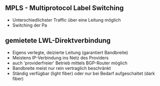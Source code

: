 ## MPLS - Multiprotocol Label Switching 
- Unterschiedlichster Traffic über eine Leitung möglich 
- Switching der Pa

## gemietete LWL-Direktverbindung 
- Eigens verlegte, deizierte Leitung (garantiert Bandbreite)
- Meistens IP-Verbindung ins Netz des Providers 
- auch 'providerfreier' Betrieb mittels BGP-Router möglich 
- Bandbreite meist nur rein vertraglich beschränkt 
- Ständig verfügbar (light fiber) oder nur bei Bedarf aufgeschaltet (dark fiber) 


